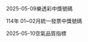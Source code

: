 
2025-05-09樂透彩中獎號碼

                                
114年 01~02月統一發票中獎號碼
                             
2025-05-10空氣品質指標
                              